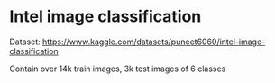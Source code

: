 # Intel image classification
Dataset: https://www.kaggle.com/datasets/puneet6060/intel-image-classification

Contain over 14k train images, 3k test images of 6 classes
